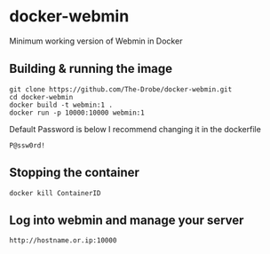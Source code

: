 # docker-webmin
Minimum working version of Webmin in Docker

## Building & running the image
```
git clone https://github.com/The-Drobe/docker-webmin.git
cd docker-webmin
docker build -t webmin:1 .
docker run -p 10000:10000 webmin:1
```
Default Password is below I recommend changing it in the dockerfile
```
P@ssw0rd!
```

## Stopping the container
```
docker kill ContainerID
```

## Log into webmin and manage your server
```
http://hostname.or.ip:10000
```
